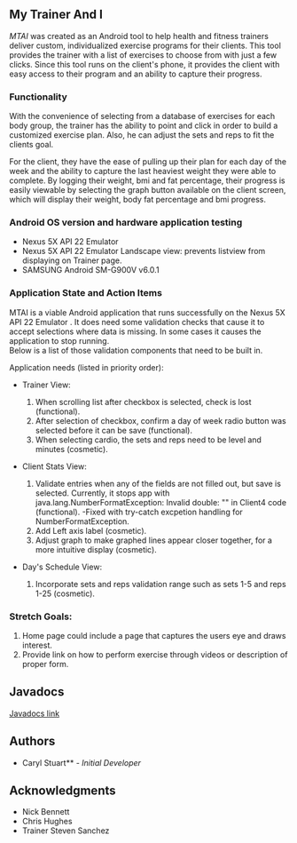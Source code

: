 ## My Trainer And I 

_MTAI_ was created as an Android tool to help health and fitness trainers deliver custom, individualized exercise programs for their clients.  This tool provides the trainer with a list of exercises to choose from with just a few clicks.  Since this tool runs
on the client's phone, it provides the client with easy access to their program and an ability to capture their progress.

### Functionality

With the convenience of selecting from a database of exercises for each body group, the trainer has the ability to point and click in 
order to build a customized exercise plan.  Also, he can adjust the sets and reps to fit the clients goal.  

For the client, they have the ease of pulling up their plan for each day of the week and the ability to capture the last heaviest 
weight they were able to complete.  By logging their weight, bmi and fat percentage, their progress is easily 
viewable by selecting the graph button available on the client screen, which will display their weight, body fat percentage and 
bmi progress.

### Android OS version and hardware application testing
* Nexus 5X API 22 Emulator
* Nexus 5X API 22 Emulator Landscape view: prevents listview from displaying on Trainer page.
* SAMSUNG Android SM-G900V v6.0.1
  
### Application State and Action Items

MTAI is a viable Android application that runs successfully on the Nexus 5X API 22 Emulator .  It does need some validation 
checks that cause it to accept selections where data is missing.  In some cases it causes the application to stop running.  
Below is a list of those validation components that need to be built in.

Application needs (listed in priority order):

* Trainer View:
  1) When scrolling list after checkbox is selected, check is lost (functional).
  2) After selection of checkbox, confirm a day of week radio button was selected before it can be save (functional).
  3) When selecting cardio, the sets and reps need to be level and minutes (cosmetic).
  
* Client Stats View:
  1) Validate entries when any of the fields are not filled out, but save is selected. 
     Currently, it stops app with java.lang.NumberFormatException: Invalid double: "" in Client4 code (functional).
     -Fixed with try-catch excpetion handling for NumberFormatException.
  2) Add Left axis label (cosmetic).
  3) Adjust graph to make graphed lines appear closer together, for a more intuitive display (cosmetic).  
  
  
* Day's Schedule View:
  1) Incorporate sets and reps validation range such as sets 1-5 and reps 1-25 (cosmetic). 

### Stretch Goals:
1) Home page could include a page that captures the users eye and draws interest.
2) Provide link on how to perform exercise through videos or description of proper form.

## Javadocs
[Javadocs link](https://carylstuart77.github.io/MyTrainerAndI/docs)

## Authors

* Caryl Stuart** - *Initial Developer* 

## Acknowledgments

* Nick Bennett
* Chris Hughes
* Trainer Steven Sanchez 
